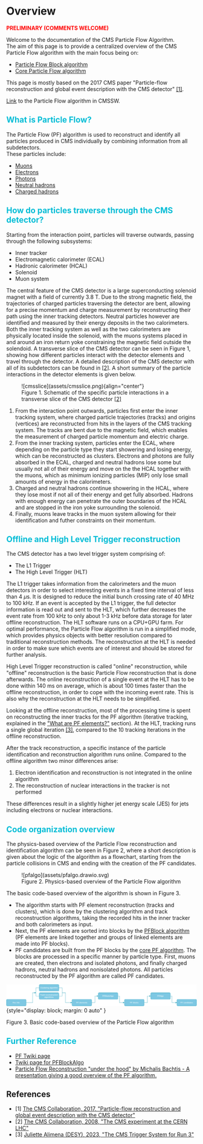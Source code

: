 # Overview
<span style="color:red">**PRELIMINARY (COMMENTS WELCOME)**</span>

Welcome to the documentation of the CMS Particle Flow Algorithm. <br> 
The aim of this page is to provide a centralized overview of the CMS Particle Flow algorithm with the main focus being on:

* [Particle Flow Block algorithm](pfblock.md)
* [Core Particle Flow algorithm](corepf.md)


This page is mostly based on the 2017 CMS paper "Particle-flow reconstruction and global event
description with the CMS detector" <a href="https://iopscience.iop.org/article/10.1088/1748-0221/12/10/P10003/pdf" target="_blank" rel="noopener">[1]</a>.

<a href="https://github.com/cms-sw/cmssw/tree/master/RecoParticleFlow/PFProducer/src" target="_blank" rel="noopener">Link</a> to the Particle Flow algorithm in CMSSW.

##  <span style="color:#00bdd6">What is Particle Flow?</span>

The Particle Flow (PF) algorithm is used to reconstruct and identify all particles produced in CMS individually by combining information from all subdetectors.
<br>
These particles include:<br>

* [Muons](corepf.md#muons)
* [Electrons](corepf.md#electrons)
* [Photons](corepf.md#photons)
* [Neutral hadrons](corepf.md#hadrons)
* [Charged hadrons](corepf.md#hadrons)

##  <span style="color:#00bdd6">How do particles traverse through the CMS detector?</span>

Starting from the interaction point, particles will traverse outwards, passing through the following subsystems:

* Inner tracker
* Electromagnetic calorimeter (ECAL)
* Hadronic calorimeter (HCAL)
* Solenoid
* Muon system

The central feature of the  CMS detector is a large superconducting solenoid magnet with a field of currently 3.8 T. Due to the strong magnetic field, the trajectories of charged particles traversing the detector are bent, allowing for a precise momentum and charge measurement by reconstructing their path using the inner tracking detectors. Neutral particles however are identified and measured by their energy deposits in the two calorimeters. Both the inner tracking system as well as the two calorimeters are physically located inside the solenoid, with the muons systems placed in and around an iron return yoke constraining the magnetic field outside the solendoid. A transverse slice of the CMS detector can be seen in Figure 1, showing how different particles interact with the detector elements and travel through the detector. A detailed description of the CMS detector with all of its subdetectors can be found in <a href="https://iopscience.iop.org/article/10.1088/1748-0221/3/08/S08004/pdf" target="_blank" rel="noopener">[2]</a>. A short summary of the particle interactions in the detector elements is given below. 

<figure markdown>
  ![cmsslice](assets/cmsslice.png){align="center"}
  <figcaption>Figure 1. Schematic of the specific particle interactions in a transverse slice of the CMS detector <a href="https://iopscience.iop.org/article/10.1088/1748-0221/3/08/S08004/pdf" target="_blank" rel="noopener">[2]</a> </figcaption> 
 </figure>

1. From the interaction point outwards, particles first enter the inner tracking system, where charged particle trajectories (tracks) and origins (vertices) are reconstructed from hits in the layers of the CMS tracking system. The tracks are bent due to the magnetic field, which enables the measurement of charged particle momentum and electric charge.
2. From the inner tracking system, particles enter the ECAL, where depending on the particle type they start showering and losing energy, which can be reconstructed as clusters. Electrons and photons are fully absorbed in the ECAL, charged and neutral hadrons lose some but usually not all of their energy and move on the the HCAL together with the muons, which as minimum ionizing particles (MIP) only lose small amounts of energy in the calorimeters.
3. Charged and neutral hadrons continue showering in the HCAL, where they lose most if not all of their energy and get fully absorbed. Hadrons with enough energy can penetrate the outer boundaries of the HCAL and are stopped in the iron yoke surrounding the solenoid.
4. Finally, muons leave tracks in the muon system allowing for their identification and futher constraints on their momentum.

##  <span style="color:#00bdd6">Offline and High Level Trigger reconstruction</span>

The CMS detector has a two level trigger system comprising of:

  * The L1 Trigger
  * The High Level Trigger (HLT)

The L1 trigger takes information from the calorimeters and the muon detectors in order to select interesting events in a fixed time interval of less than 4 $\mu$s. It is designed to reduce the initial bunch crossing rate of 40 MHz to 100 kHz. If an event is accepted by the L1 trigger, the full detector information is read out and sent to the HLT, which further decreases the event rate from 100 kHz to only about 1-3 kHz before data storage for later offline reconstruction. The HLT software runs on a CPU+GPU farm. For optimal performance, the Particle Flow algorithm is run in a simplified mode, which provides physics objects with better resolution compared to traditional reconstruction methods. The reconstruction at the HLT is needed in order to make sure which events are of interest and should be stored for further analysis.

High Level Trigger reconstruction is called "online" reconstruction, while "offline" reconstruction is the basic Particle Flow reconstruction that is done afterwards. The online reconstruction of a single event at the HLT has to be done within 140 ms on average, which is about 100 times faster than the offline reconstruction, in order to cope with the incoming event rate. This is also why the reconstruction at the HLT needs to be simplified. 

Looking at the offline reconstruction, most of the processing time is spent on reconstructing the inner tracks for the PF algorithm (iterative tracking, explained in the ["What are PF elements?"](pfblock.md/#what-are-pf-elements) section). At the HLT, tracking runs a single global iteration <a href="https://ep-news.web.cern.ch/content/cms-trigger-system-run-3#" target="_blank" rel="noopener">[3]</a>, compared to the 10 tracking iterations in the offline reconstruction. 

After the track reconstruction, a specific instance of the particle identification and reconstruction algorithm runs online. Compared to the offline algorithm two minor differences arise:

 1. Electron identification and reconstruction is not integrated in the online algorithm
 2. The reconstruction of nuclear interactions in the tracker is not performed

 These differences result in a slightly higher jet energy scale (JES) for jets including electrons or nuclear interactions.

##  <span style="color:#00bdd6">Code organization overview</span>

The physics-based overview of the Particle Flow reconstruction and identification algorithm can be seen in Figure 2, where a short description is given about the logic of the algorithm as a flowchart, starting from the particle collisions in CMS and ending with the creation of the PF candidates.

<figure markdown>
 ![pfalgo](assets/pfalgo.drawio.svg)
 <figcaption>Figure 2. Physics-based overview of the Particle Flow algorithm </figcaption> 
 </figure>


 The basic code-based overview of the algorithm is shown in Figure 3.
 
 * The algorithm starts with PF element reconstruction (tracks and clusters), which is done by the clustering algorithm and track reconstruction algorithms, taking the recorded hits in the inner tracker and both calorimeters as input. 
 * Next, the PF elements are sorted into blocks by the [PFBlock algorithm](pfblock.md) (PF elements are linked together and groups of linked elements are made into PF blocks).
 * PF candidates are built from the PF blocks by the [core PF algorithm](corepf.md). The blocks are processed in a specific manner by particle type. First, muons are created, then electrons and isolated photons, and finally charged hadrons, neutral hadrons and nonisolated photons. All particles reconstructed by the PF algorithm are called PF candidates.

 ![PFcode](assets/PFAlgo_overview.drawio.svg){style="display: block; margin: 0 auto" }
 <figcaption>Figure 3. Basic code-based overview of the Particle Flow algorithm </figcaption> 

##  <span style="color:#00bdd6">Further Reference</span>

* <a href="https://twiki.cern.ch/twiki/bin/view/CMSPublic/SWGuideParticleFlow" target="_blank" rel="noopener">PF Twiki page</a>
* <a href="https://twiki.cern.ch/twiki/bin/view/CMSPublic/SWGuideParticleFlowLinking" target="_blank" rel="noopener">Twiki page for PFBlockAlgo</a>
* <a href="https://indico.cern.ch/event/544648/contributions/2210348/attachments/1295996/1932331/BachtisJME_PF.pdf" target="_blank" rel="noopener">Particle Flow Reconstruction "under the hood" by Michalis Bachtis - A presentation giving a good overview of the PF algorithm.</a>



References
-----

- [1]  [The CMS Collaboration, 2017, "Particle-flow reconstruction and global event description with the CMS detector"][PF]
- [2]  [The CMS Collaboration, 2008, "The CMS experiment at the CERN LHC"][CMS]
- [3]  [Juliette Alimena (DESY), 2023, "The CMS Trigger System for Run 3"][HLT]

[PF]: https://iopscience.iop.org/article/10.1088/1748-0221/12/10/P10003/pdf
[CMS]: https://iopscience.iop.org/article/10.1088/1748-0221/3/08/S08004/pdf
[HLT]: https://ep-news.web.cern.ch/content/cms-trigger-system-run-3